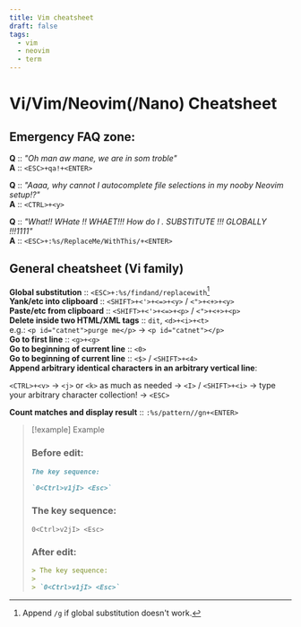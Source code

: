 ```yaml
---
title: Vim cheatsheet
draft: false
tags:
  - vim
  - neovim
  - term
---
```


# Vi/Vim/Neovim(/Nano) Cheatsheet

## Emergency FAQ zone:

**Q** :: *"Oh man aw mane, we  are in som troble"*\
**A** :: `<ESC>+qa!+<ENTER>`

**Q** :: *"Aaaa, why cannot I autocomplete file selections in my nooby Neovim setup!?"*\
**A** :: `<CTRL>+<y>`

**Q** :: *"What!! WHate !! WHAET!!! How do I . SUBSTITUTE !!! GLOBALLY !!!1111"*\
**A** :: `<ESC>+:%s/ReplaceMe/WithThis/+<ENTER>`

## General cheatsheet (Vi family)

**Global substitution** :: `<ESC>+:%s/findand/replacewith`[^1]\
**Yank/etc into clipboard** :: `<SHIFT>+<'>+<=>+<y>` / `<">+<+>+<y>`\
**Paste/etc from clipboard** :: `<SHIFT>+<'>+<=>+<p>` / `<">+<+>+<p>`\
**Delete inside two HTML/XML tags** :: `dit`, `<d>+<i>+<t>`\
  e.g.: `<p id="catnet">purge me</p>` -> `<p id="catnet"></p>`\
**Go to first line** :: `<g>+<g>`\
**Go to beginning of current line** :: `<0>`\
**Go to beginning of current line** :: `<$>` / `<SHIFT>+<4>`\
**Append arbitrary identical characters in an arbitrary vertical line**:

`<CTRL>+<v>` -> `<j>` or `<k>` as much as needed -> `<I>` / `<SHIFT>+<i>` -> type your arbitrary character collection! -> `<ESC>`

**Count matches and display result** :: `:%s/pattern//gn+<ENTER>`

> [!example] Example
> 
> ### Before edit:
> ```md
> The key sequence:
> 
> `0<Ctrl>v1jI> <Esc>`
> ```
>
> ### The key sequence:
> 
> `0<Ctrl>v2jI> <Esc>`
> 
> ### After edit:
> ```markdown
> > The key sequence:
> > 
> > `0<Ctrl>v1jI> <Esc>`
> ```


[^1]: Append `/g` if global substitution doesn't work.
